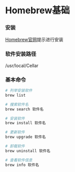 # Homebrew基础


### 安装

[Homebrew官网](https://brew.sh/)提示进行安装


### 软件安装路径

/usr/local/Cellar


### 基本命令

```sh
# 列举安装软件
brew list

# 搜索软件名
brew search 软件名

# 安装软件
brew install 软件名

# 更新软件
brew upgrade 软件名

# 卸载软件
brew uninstall 软件名

# 查看软件信息
brew info 软件名
```
